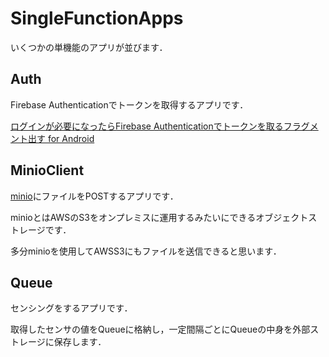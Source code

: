 # SingleFunctionApps
いくつかの単機能のアプリが並びます．

## Auth
Firebase Authenticationでトークンを取得するアプリです．

[ログインが必要になったらFirebase Authenticationでトークンを取るフラグメント出す for Android](https://zenn.dev/log_suzaki/articles/25086cfefbadd8)

## MinioClient
[minio](https://min.io)にファイルをPOSTするアプリです．

minioとはAWSのS3をオンプレミスに運用するみたいにできるオブジェクトストレージです．

多分minioを使用してAWSS3にもファイルを送信できると思います．

## Queue
センシングをするアプリです．

取得したセンサの値をQueueに格納し，一定間隔ごとにQueueの中身を外部ストレージに保存します．
